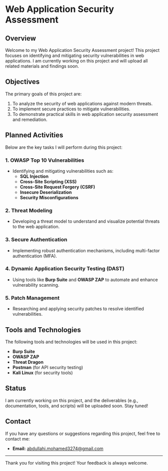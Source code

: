 # Web Application Security Assessment  

## Overview  
Welcome to my Web Application Security Assessment project! This project focuses on identifying and mitigating security vulnerabilities in web applications. I am currently working on this project and will upload all related materials and findings soon.  

## Objectives  
The primary goals of this project are:  
1. To analyze the security of web applications against modern threats.  
2. To implement secure practices to mitigate vulnerabilities.  
3. To demonstrate practical skills in web application security assessment and remediation.  

## Planned Activities  
Below are the key tasks I will perform during this project: 

### 1. OWASP Top 10 Vulnerabilities  
- Identifying and mitigating vulnerabilities such as:  
  - **SQL Injection**  
  - **Cross-Site Scripting (XSS)**  
  - **Cross-Site Request Forgery (CSRF)**  
  - **Insecure Deserialization**  
  - **Security Misconfigurations**  

### 2. Threat Modeling  
- Developing a threat model to understand and visualize potential threats to the web application.  

### 3. Secure Authentication  
- Implementing robust authentication mechanisms, including multi-factor authentication (MFA).  

### 4. Dynamic Application Security Testing (DAST)  
- Using tools like **Burp Suite** and **OWASP ZAP** to automate and enhance vulnerability scanning.  

### 5. Patch Management  
- Researching and applying security patches to resolve identified vulnerabilities.  

## Tools and Technologies  
The following tools and technologies will be used in this project:  
- **Burp Suite**  
- **OWASP ZAP**  
- **Threat Dragon**  
- **Postman** (for API security testing)  
- **Kali Linux** (for security tools)  

## Status  
I am currently working on this project, and the deliverables (e.g., documentation, tools, and scripts) will be uploaded soon. Stay tuned!  

## Contact  
If you have any questions or suggestions regarding this project, feel free to contact me:  
- **Email:** [abdullahi.mohamed3274@gmail.com](mailto:abdullahi.mohamed3274@gmail.com)  

---

Thank you for visiting this project! Your feedback is always welcome.  
